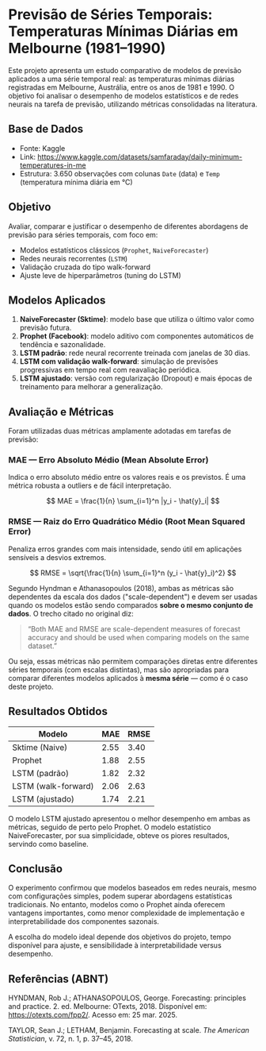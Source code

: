 

# Previsão de Séries Temporais: Temperaturas Mínimas Diárias em Melbourne (1981–1990)

Este projeto apresenta um estudo comparativo de modelos de previsão aplicados a uma série temporal real: as temperaturas mínimas diárias registradas em Melbourne, Austrália, entre os anos de 1981 e 1990. O objetivo foi analisar o desempenho de modelos estatísticos e de redes neurais na tarefa de previsão, utilizando métricas consolidadas na literatura.

## Base de Dados

- Fonte: Kaggle  
- Link: https://www.kaggle.com/datasets/samfaraday/daily-minimum-temperatures-in-me  
- Estrutura: 3.650 observações com colunas `Date` (data) e `Temp` (temperatura mínima diária em °C)

## Objetivo

Avaliar, comparar e justificar o desempenho de diferentes abordagens de previsão para séries temporais, com foco em:

- Modelos estatísticos clássicos (`Prophet`, `NaiveForecaster`)
- Redes neurais recorrentes (`LSTM`)
- Validação cruzada do tipo walk-forward
- Ajuste leve de hiperparâmetros (tuning do LSTM)

## Modelos Aplicados

1. **NaiveForecaster (Sktime)**: modelo base que utiliza o último valor como previsão futura.
2. **Prophet (Facebook)**: modelo aditivo com componentes automáticos de tendência e sazonalidade.
3. **LSTM padrão**: rede neural recorrente treinada com janelas de 30 dias.
4. **LSTM com validação walk-forward**: simulação de previsões progressivas em tempo real com reavaliação periódica.
5. **LSTM ajustado**: versão com regularização (Dropout) e mais épocas de treinamento para melhorar a generalização.

## Avaliação e Métricas

Foram utilizadas duas métricas amplamente adotadas em tarefas de previsão:

### MAE — Erro Absoluto Médio (Mean Absolute Error)

Indica o erro absoluto médio entre os valores reais e os previstos. É uma métrica robusta a outliers e de fácil interpretação.

$$
MAE = \frac{1}{n} \sum_{i=1}^n |y_i - \hat{y}_i|
$$

### RMSE — Raiz do Erro Quadrático Médio (Root Mean Squared Error)

Penaliza erros grandes com mais intensidade, sendo útil em aplicações sensíveis a desvios extremos.

$$
RMSE = \sqrt{\frac{1}{n} \sum_{i=1}^n (y_i - \hat{y}_i)^2}
$$

Segundo Hyndman e Athanasopoulos (2018), ambas as métricas são dependentes da escala dos dados ("scale-dependent") e devem ser usadas quando os modelos estão sendo comparados **sobre o mesmo conjunto de dados**. O trecho citado no original diz:

> “Both MAE and RMSE are scale-dependent measures of forecast accuracy and should be used when comparing models on the same dataset.”

Ou seja, essas métricas não permitem comparações diretas entre diferentes séries temporais (com escalas distintas), mas são apropriadas para comparar diferentes modelos aplicados à **mesma série** — como é o caso deste projeto.

## Resultados Obtidos

| Modelo                   | MAE   | RMSE  |
|--------------------------|-------|--------|
| Sktime (Naive)           | 2.55  | 3.40   |
| Prophet                  | 1.88  | 2.55   |
| LSTM (padrão)            | 1.82  | 2.32   |
| LSTM (walk-forward)      | 2.06  | 2.63   |
| LSTM (ajustado)          | 1.74  | 2.21   |

O modelo LSTM ajustado apresentou o melhor desempenho em ambas as métricas, seguido de perto pelo Prophet. O modelo estatístico NaiveForecaster, por sua simplicidade, obteve os piores resultados, servindo como baseline.

## Conclusão

O experimento confirmou que modelos baseados em redes neurais, mesmo com configurações simples, podem superar abordagens estatísticas tradicionais. No entanto, modelos como o Prophet ainda oferecem vantagens importantes, como menor complexidade de implementação e interpretabilidade dos componentes sazonais.

A escolha do modelo ideal depende dos objetivos do projeto, tempo disponível para ajuste, e sensibilidade à interpretabilidade versus desempenho.

## Referências (ABNT)

HYNDMAN, Rob J.; ATHANASOPOULOS, George. Forecasting: principles and practice. 2. ed. Melbourne: OTexts, 2018. Disponível em: https://otexts.com/fpp2/. Acesso em: 25 mar. 2025.

TAYLOR, Sean J.; LETHAM, Benjamin. Forecasting at scale. *The American Statistician*, v. 72, n. 1, p. 37–45, 2018.
